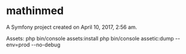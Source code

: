 mathinmed
=========

A Symfony project created on April 10, 2017, 2:56 am.

Assets:
php bin/console assets:install 
php bin/console assetic:dump --env=prod --no-debug



